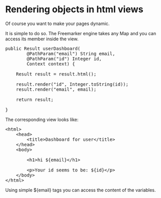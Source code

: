 Rendering objects in html views
===============================

Of course you want to make your pages dynamic.

It is simple to do so. The Freemarker engine takes any Map and you can access its member inside the view.

<pre class="prettyprint">
public Result userDashboard(
        @PathParam("email") String email,
        @PathParam("id") Integer id,
        Context context) {

    Result result = result.html();

    result.render("id", Integer.toString(id));
    result.render("email", email);

    return result;

}
</pre>

The corresponding view looks like:

<pre class="prettyprint">
&lt;html&gt;
    &lt;head&gt;
        &lt;title&gt;Dashboard for user&lt;/title&gt;
    &lt;/head&gt;
    &lt;body&gt;

        &lt;h1&gt;hi ${email}&lt;/h1&gt;

        &lt;p&gt;Your id seems to be: ${id}&lt;/p&gt;
    &lt;/body&gt;
&lt;/html&gt;
</pre>
Using simple ${email} tags you can access the content of the variables.

